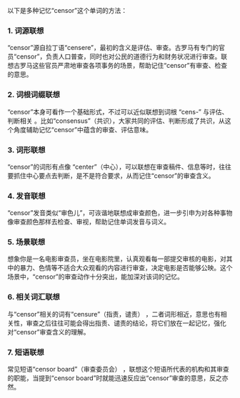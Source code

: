 以下是多种记忆“censor”这个单词的方法：

### 1. 词源联想
“censor”源自拉丁语“censere”，最初的含义是评估、审查。古罗马有专门的官员“censor”，负责人口普查，同时也对公民的道德行为和财务状况进行审查。联想古罗马这些官员严肃地审查各项事务的场景，帮助记住“censor”有审查、检查的意思。

### 2. 词根词缀联想
“censor”本身可看作一个基础形式，不过可以近似联想到词根 “cens-” 与评估、判断相关 。比如“consensus”（共识），大家共同的评估、判断形成了共识，从这个角度辅助记忆“censor”中蕴含的审查、评估意味。

### 3. 词形联想
“censor”的词形有点像 “center”（中心），可以联想在审查稿件、信息等时，往往要抓住中心要点去判断，是不是符合要求，从而记住“censor”的审查含义。

### 4. 发音联想
“censor”发音类似“审色儿”，可诙谐地联想成审查颜色，进一步引申为对各种事物像审查颜色那样去检查、审视，帮助记住单词发音与词义。

### 5. 场景联想
想象你是一名电影审查员，坐在电影院里，认真观看每一部提交审核的电影，对其中的暴力、色情等不适合大众观看的内容进行审查，决定电影是否能够公映。这个场景中，“censor”的审查动作十分突出，能加深对该词的记忆。

### 6. 相关词汇联想
与“censor”相关的词有“censure”（指责，谴责） ，二者词形相近，意思也有相关性，审查之后往往可能会得出指责、谴责的结论，将它们放在一起记忆，强化对“censor”审查含义的理解。

### 7. 短语联想
常见短语“censor board”（审查委员会） ，联想这个短语所代表的机构和其审查的职能，当提到“censor board”时就能迅速反应出“censor”审查的意思，反之亦然。 